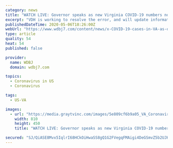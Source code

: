 ```yaml
---
category: news
title: "WATCH LIVE: Governor speaks as new Virginia COVID-19 numbers not out yet"
excerpt: "VDH is working to resolve the error, and will update information as soon as possible.\" The numbers are usually released between 9 and 10 a.m. Governor Northam is holding a briefing Wednesday afternoon to update the commonwealth on the outbreak."
publishedDateTime: 2020-05-06T18:26:00Z
webUrl: "https://www.wdbj7.com/content/news/x-COVID-19-cases-in-VA-as-of-Wednesday-governor-to-speak-at-2-pm-570233991.html"
type: article
quality: 54
heat: 54
published: false

provider:
  name: WDBJ
  domain: wdbj7.com

topics:
  - Coronavirus in US
  - Coronavirus

tags:
  - US-VA

images:
  - url: "https://media.graytvinc.com/images/5e809cf6b9a05_VA_Coronavirus1_converted.png"
    width: 810
    height: 450
    title: "WATCH LIVE: Governor speaks as new Virginia COVID-19 numbers not out yet"

secured: "SJ/QiASE8Mvx5IqlrI68HCkOiHwaSS8gQ1G2FVegqFMAigi4DeGSmvZ5b2UJHY1YzlP4kW2t0h5sjavGnTieUUMNPwd7oSSVrk4+gWLAayjIkmqOnG1l3dwh6uOZuvWkNL1MrlYFqBcx2pxoze9fDymzNkRQ/GCErB9Ik6XiIX1H+HFpr8wBsSeHzzIsBZijSmOl+kpCsH2LDtY20As4kO6j/CpwpXcFvcXmfWVQdAd9wk/r4JomnQkTRICnQ9RvkslHSSuptjB0ZTTR7RIVLP46R6c9U6fEJ4FvfssRI1JdjThgRl2VuKydZsXy8qYK;gcMZ0PoOYcne2kSAaG0/lg=="
---
```


